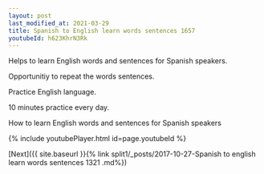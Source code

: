 ```yaml
---
layout: post
last_modified_at: 2021-03-29
title: Spanish to English learn words sentences 1657 
youtubeId: h623KhrN3Rk
---
```

 
 
Helps to learn English words and sentences for Spanish speakers.

Opportunitiy to repeat the words sentences. 

Practice English language. 
 
10 minutes practice every day. 
 
How to learn English words and sentences for Spanish speakers 
 
{% include youtubePlayer.html id=page.youtubeId %}
 
 
[Next]({{ site.baseurl }}{% link  split1/_posts/2017-10-27-Spanish to english learn words sentences 1321 .md%})
 
